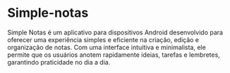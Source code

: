 # Simple-notas
Simple Notas é um aplicativo para dispositivos Android desenvolvido para oferecer uma experiência simples e eficiente na criação, edição e organização de notas. Com uma interface intuitiva e minimalista, ele permite que os usuários anotem rapidamente ideias, tarefas e lembretes, garantindo praticidade no dia a dia.
